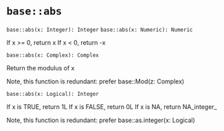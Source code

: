`base::abs`
=========

`base::abs(x: Integer): Integer`
`base::abs(x: Numeric): Numeric`

If x >= 0, return x
If x < 0, return -x

`base::abs(x: Complex): Complex`

Return the modulus of x

Note, this function is redundant: prefer base::Mod(z: Complex)

`base::abs(x: Logical): Integer`

If x is TRUE, return 1L
If x is FALSE, return 0L
If x is NA, return NA_integer_

Note, this function is redundant: prefer base::as.integer(x: Logical)
